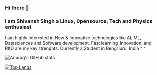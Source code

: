 ### Hi there 👋

### I am Shivansh Singh a Linux, Opensource, Tech and Physics enthusiast
 I am highly interested in New & Innovative technologies like AI, ML, Datasciences and Software development.
 Fast learning, Innovation, and R&D are my key strenghts.
 Currently a Student in Bengaluru, India ^_^

![Anurag's GitHub stats](https://github-readme-stats.vercel.app/api?username=shivanshsinghx365&show_icons=true)

[![Top Langs](https://github-readme-stats.vercel.app/api/top-langs/?username=shivanshsinghx365&layout=compact)](https://github.com/anuraghazra/github-readme-stats)

<!--
**shivanshsinghx365/shivanshsinghx365** is a ✨ _special_ ✨ repository because its `README.md` (this file) appears on your GitHub profile.



Here are some ideas to get you started:

- 🔭 I’m currently working on ...
- 🌱 I’m currently learning ...
- 👯 I’m looking to collaborate on ...
- 🤔 I’m looking for help with ...
- 💬 Ask me about ...
- 📫 How to reach me: ...
- 😄 Pronouns: ...
- ⚡ Fun fact: ...
-->
